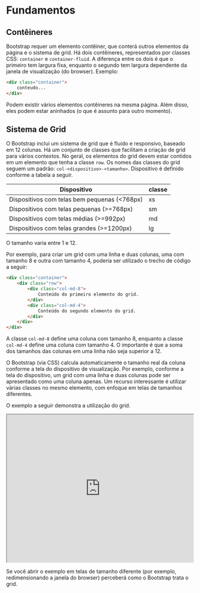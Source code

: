 # Fundamentos

## Contêineres

Bootstrap requer um elemento contêiner, que conterá outros elementos da página e o sistema de grid. Há dois contêineres, representados por classes CSS: `container` e `container-fluid`. A diferença entre os dois é que o primeiro tem largura fixa, enquanto o segundo tem largura dependente da janela de visualização (do browser). Exemplo:

```html
<div class="container">
    conteudo...
</div>
```

Podem existir vários elementos contêineres na mesma página. Além disso, eles podem estar aninhados (o que é assunto para outro momento).

## Sistema de Grid

O Bootstrap inclui um sistema de grid que é fluido e responsivo, baseado em 12 colunas. Há um conjunto de classes que facilitam a criação de grid para vários contextos. No geral, os elementos do grid devem estar contidos em um elemento que tenha a classe `row`. Os nomes das classes do grid seguem um padrão: `col-<dispositivo>-<tamanho>`. Dispositivo é definido conforme a tabela a seguir.

|Dispositivo|classe|
|-----------|------|
|Dispositivos com telas bem pequenas (<768px)|xs|
|Dispositivos com telas pequenas (>=768px)|sm|
|Dispositivos com telas médias (>=992px)|md|
|Dispositivos com telas grandes (>=1200px)|lg|

O tamanho varia entre 1 e 12.

Por exemplo, para criar um grid com uma linha e duas colunas, uma com tamanho 8 e outra com tamanho 4, poderia ser utilizado o trecho de código a seguir:

```html
<div class="container">
    <div class="row">
        <div class="col-md-8">
            Conteúdo do primeiro elemento do grid.
        </div>
        <div class="col-md-4">
            Conteúdo do segundo elemento do grid.
        </div>
    </div>
</div>
```

A classe `col-md-8` define uma coluna com tamanho 8, enquanto a classe `col-md-4` define uma coluna com tamanho 4. O importante é que a soma dos tamanhos das colunas em uma linha não seja superior a 12.

O Bootstrap (via CSS) calcula automaticamente o tamanho real da coluna conforme a tela do dispositivo de visualização. Por exemplo, conforme a tela do dispositivo, um grid com uma linha e duas colunas pode ser apresentado como uma coluna apenas. Um recurso interessante é utilizar várias classes no mesmo elemento, com enfoque em telas de tamanhos diferentes.

O exemplo a seguir demonstra a utilização do grid.

<iframe src="https://embed.plnkr.co/Svg75ZcVd7J0WiprAGGN/preview" width="100%" height="400"></iframe>

Se você abrir o exemplo em telas de tamanho diferente (por exemplo, redimensionando a janela do browser) perceberá como o Bootstrap trata o grid.

